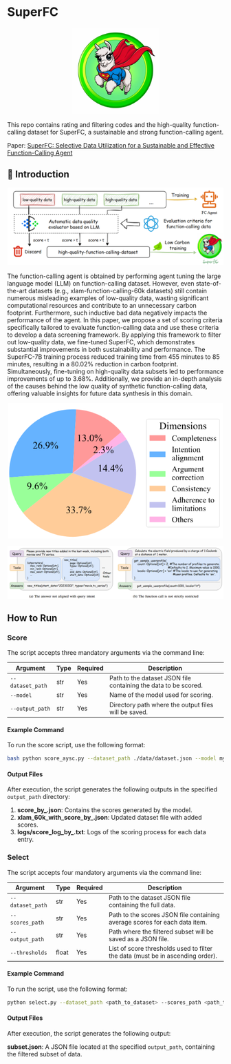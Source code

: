 # SuperFC
<p align="center">
    <img src="assets\SuperFC.png" width=200 />
</p>


This repo contains rating and filtering codes and the high-quality function-calling dataset for SuperFC, a sustainable and strong function-calling agent.

Paper: [SuperFC: Selective Data Utilization for a Sustainable and Effective Function-Calling Agent]()


## 📣 Introduction
<p align="center">
    <img src="assets\workflow.png"/>
</p>



The function-calling agent is obtained by performing agent tuning the large language model (LLM) on function-calling dataset. However, even state-of-the-art datasets (e.g., xlam-function-calling-60k datasets) still contain numerous misleading examples of low-quality data, wasting significant computational resources and contribute to an unnecessary carbon footprint. Furthermore, such inductive bad data negatively impacts the performance of the agent. In this paper, we propose a set of scoring criteria specifically tailored to evaluate function-calling data and use these criteria to develop a data screening framework. By applying this framework to filter out low-quality data, we fine-tuned SuperFC, which demonstrates substantial improvements in both sustainability and performance. The SuperFC-7B training process reduced training time from 455 minutes to 85 minutes, resulting in a 80.02% reduction in carbon footprint. Simultaneously, fine-tuning on high-quality data subsets led to performance improvements of up to 3.68%. Additionally, we provide an in-depth analysis of the causes behind the low quality of synthetic function-calling data, offering valuable insights for future data synthesis in this domain.

<p align="center">
    <img src="assets\dimensions.png" width=500 />
</p>

<p align="center">
    <img src="assets\case_study.png"/>
</p>


## How to Run

### Score

The script accepts three mandatory arguments via the command line:

| Argument       | Type   | Required | Description                                                                 |
|----------------|--------|----------|-----------------------------------------------------------------------------|
| `--dataset_path` | str   | Yes      | Path to the dataset JSON file containing the data to be scored.             |
| `--model`       | str   | Yes      | Name of the model used for scoring.                                         |
| `--output_path` | str   | Yes      | Directory path where the output files will be saved.                        |

#### Example Command

To run the score script, use the following format:
```bash
bash python score_aysc.py --dataset_path ./data/dataset.json --model my_model --output_path ./output
```


#### Output Files

After execution, the script generates the following outputs in the specified `output_path` directory:

1. **score_by_<model>.json**: Contains the scores generated by the model.
2. **xlam_60k_with_score_by_<model>.json**: Updated dataset file with added scores.
3. **logs/score_log_by_<model>.txt**: Logs of the scoring process for each data entry.


### Select

The script accepts four mandatory arguments via the command line:

| Argument       | Type   | Required | Description                                                                 |
|----------------|--------|----------|-----------------------------------------------------------------------------|
| `--dataset_path` | str   | Yes      | Path to the dataset JSON file containing the full data.                     |
| `--scores_path`  | str   | Yes      | Path to the scores JSON file containing average scores for each data item.  |
| `--output_path`  | str   | Yes      | Path where the filtered subset will be saved as a JSON file.               |
| `--thresholds`    | float  | Yes      | List of score thresholds used to filter the data (must be in ascending order). |

#### Example Command

To run the script, use the following format:
```bash
python select.py --dataset_path <path_to_dataset> --scores_path <path_to_scores> --output_path <output_file> --thresholds <threshold>
```

#### Output Files

After execution, the script generates the following output:

**subset.json**: A JSON file located at the specified `output_path`, containing the filtered subset of data.
